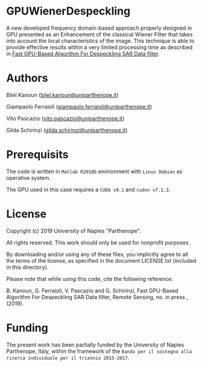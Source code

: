 # GPUWienerDespeckling
A new developed frequency domain-based approach properly designed in GPU presented as an Enhancement of the classical Wiener Filter that takes into account the local characteristics of the image. This technique is able to provide effective results within a very limited processing time as described in [Fast GPU-Based Algorithm For Despeckling SAR Data filter](https://www.overleaf.com/project/5c29fd8f01cd4e564c7813d6). 

# Authors

Bilel Kanoun (bilel.kanoun@uniparthenope.it)

Giampaolo Ferraioli (giampaolo.ferraioli@uniparthenope.it)

Vito Pascazio (vito.pascazio@uniparthenope.it)

Gilda Schirinzi (gilda.schirinzi@uniparthenope.it)

# Prerequisits
The code is written in `Matlab R2018b` environment with `Linux Debian` as operative system. 

The GPU used in this case requires a `CUDA v9.1` and `cudnn v7.1.3`.

# License
Copyright (c) 2019 University of Naples "Parthenope".

All rights reserved. This work should only be used for nonprofit purposes.

By downloading and/or using any of these files, you implicitly agree to all the terms of the license, as specified in the document LICENSE.txt (included in this directory).

Please note that while using this code, cite the following reference:

B. Kanoun, G. Ferraioli, V. Pascazio and G. Schirinzi, Fast GPU-Based Algorithm For Despeckling SAR Data filter, Remote Sensing, no. in press ,(2019). 

# Funding
The present work has been partially funded by the University of Naples Parthenope, Italy, within the framework of the `Bando per il sostegno alla ricerca individuale per il triennio 2015-2017`.
